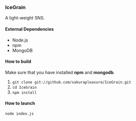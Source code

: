 ### IceGrain

A light-weight SNS.

#### External Dependencies

+ Node.js
+ npm
+ MongoDB

#### How to build

Make sure that you have installed **npm** and **mongodb**.

1. `git clone git://github.com/sakurapleasure/IceGrain.git`
2. `cd IceGrain`
3. `npm install`

#### How to launch
`node index.js`